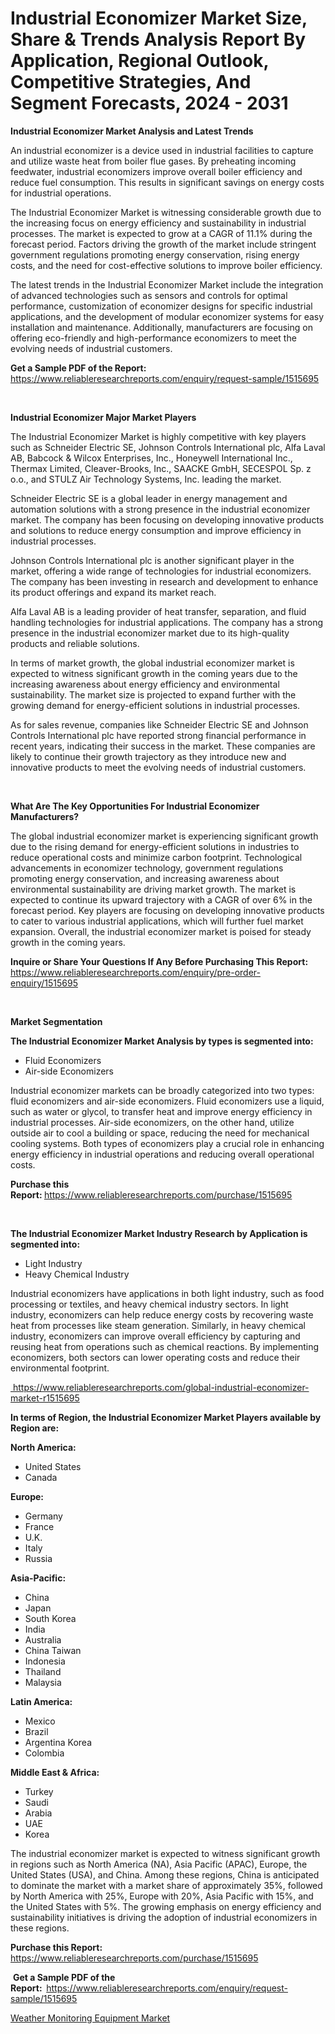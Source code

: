 <p><h1>Industrial Economizer Market Size, Share & Trends Analysis Report By Application, Regional Outlook, Competitive Strategies, And Segment Forecasts, 2024 - 2031</h1></p><p><strong>Industrial Economizer Market Analysis and Latest Trends</strong></p>
<p><p>An industrial economizer is a device used in industrial facilities to capture and utilize waste heat from boiler flue gases. By preheating incoming feedwater, industrial economizers improve overall boiler efficiency and reduce fuel consumption. This results in significant savings on energy costs for industrial operations.</p><p>The Industrial Economizer Market is witnessing considerable growth due to the increasing focus on energy efficiency and sustainability in industrial processes. The market is expected to grow at a CAGR of 11.1% during the forecast period. Factors driving the growth of the market include stringent government regulations promoting energy conservation, rising energy costs, and the need for cost-effective solutions to improve boiler efficiency.</p><p>The latest trends in the Industrial Economizer Market include the integration of advanced technologies such as sensors and controls for optimal performance, customization of economizer designs for specific industrial applications, and the development of modular economizer systems for easy installation and maintenance. Additionally, manufacturers are focusing on offering eco-friendly and high-performance economizers to meet the evolving needs of industrial customers.</p></p>
<p><strong>Get a Sample PDF of the Report:&nbsp;</strong> <a href="https://www.reliableresearchreports.com/enquiry/request-sample/1515695">https://www.reliableresearchreports.com/enquiry/request-sample/1515695</a></p>
<p>&nbsp;</p>
<p><strong>Industrial Economizer Major Market Players</strong></p>
<p><p>The Industrial Economizer Market is highly competitive with key players such as Schneider Electric SE, Johnson Controls International plc, Alfa Laval AB, Babcock & Wilcox Enterprises, Inc., Honeywell International Inc., Thermax Limited, Cleaver-Brooks, Inc., SAACKE GmbH, SECESPOL Sp. z o.o., and STULZ Air Technology Systems, Inc. leading the market.</p><p>Schneider Electric SE is a global leader in energy management and automation solutions with a strong presence in the industrial economizer market. The company has been focusing on developing innovative products and solutions to reduce energy consumption and improve efficiency in industrial processes. </p><p>Johnson Controls International plc is another significant player in the market, offering a wide range of technologies for industrial economizers. The company has been investing in research and development to enhance its product offerings and expand its market reach.</p><p>Alfa Laval AB is a leading provider of heat transfer, separation, and fluid handling technologies for industrial applications. The company has a strong presence in the industrial economizer market due to its high-quality products and reliable solutions.</p><p>In terms of market growth, the global industrial economizer market is expected to witness significant growth in the coming years due to the increasing awareness about energy efficiency and environmental sustainability. The market size is projected to expand further with the growing demand for energy-efficient solutions in industrial processes.</p><p>As for sales revenue, companies like Schneider Electric SE and Johnson Controls International plc have reported strong financial performance in recent years, indicating their success in the market. These companies are likely to continue their growth trajectory as they introduce new and innovative products to meet the evolving needs of industrial customers.</p></p>
<p>&nbsp;</p>
<p><strong>What Are The Key Opportunities For Industrial Economizer Manufacturers?</strong></p>
<p><p>The global industrial economizer market is experiencing significant growth due to the rising demand for energy-efficient solutions in industries to reduce operational costs and minimize carbon footprint. Technological advancements in economizer technology, government regulations promoting energy conservation, and increasing awareness about environmental sustainability are driving market growth. The market is expected to continue its upward trajectory with a CAGR of over 6% in the forecast period. Key players are focusing on developing innovative products to cater to various industrial applications, which will further fuel market expansion. Overall, the industrial economizer market is poised for steady growth in the coming years.</p></p>
<p><strong>Inquire or Share Your Questions If Any Before Purchasing This Report:</strong> <a href="https://www.reliableresearchreports.com/enquiry/pre-order-enquiry/1515695">https://www.reliableresearchreports.com/enquiry/pre-order-enquiry/1515695</a></p>
<p>&nbsp;</p>
<p><strong>Market Segmentation</strong></p>
<p><strong>The Industrial Economizer Market Analysis by types is segmented into:</strong></p>
<p><ul><li>Fluid Economizers</li><li>Air-side Economizers</li></ul></p>
<p><p>Industrial economizer markets can be broadly categorized into two types: fluid economizers and air-side economizers. Fluid economizers use a liquid, such as water or glycol, to transfer heat and improve energy efficiency in industrial processes. Air-side economizers, on the other hand, utilize outside air to cool a building or space, reducing the need for mechanical cooling systems. Both types of economizers play a crucial role in enhancing energy efficiency in industrial operations and reducing overall operational costs.</p></p>
<p><strong>Purchase this Report:&nbsp;</strong><a href="https://www.reliableresearchreports.com/purchase/1515695">https://www.reliableresearchreports.com/purchase/1515695</a></p>
<p>&nbsp;</p>
<p><strong>The Industrial Economizer Market Industry Research by Application is segmented into:</strong></p>
<p><ul><li>Light Industry</li><li>Heavy Chemical Industry</li></ul></p>
<p><p>Industrial economizers have applications in both light industry, such as food processing or textiles, and heavy chemical industry sectors. In light industry, economizers can help reduce energy costs by recovering waste heat from processes like steam generation. Similarly, in heavy chemical industry, economizers can improve overall efficiency by capturing and reusing heat from operations such as chemical reactions. By implementing economizers, both sectors can lower operating costs and reduce their environmental footprint.</p></p>
<p><a href="https://www.reliableresearchreports.com/global-industrial-economizer-market-r1515695">&nbsp;https://www.reliableresearchreports.com/global-industrial-economizer-market-r1515695</a></p>
<p><strong>In terms of Region, the Industrial Economizer Market Players available by Region are:</strong></p>
<p>
    <p> <strong> North America: </strong>
        <ul>
            <li>United States</li>
            <li>Canada</li>
        </ul>
        </p> 
    <p> <strong> Europe: </strong>
        <ul>
            <li>Germany</li>
            <li>France</li>
            <li>U.K.</li>
            <li>Italy</li>
            <li>Russia</li>
        </ul>
        </p> 
    <p> <strong> Asia-Pacific: </strong>
        <ul>
            <li>China</li>
            <li>Japan</li>
            <li>South Korea</li>
            <li>India</li>
            <li>Australia</li>
            <li>China Taiwan</li>
            <li>Indonesia</li>
            <li>Thailand</li>
            <li>Malaysia</li>
        </ul>
        </p> 
    <p> <strong> Latin America: </strong>
        <ul>
            <li>Mexico</li>
            <li>Brazil</li>
            <li>Argentina Korea</li>
            <li>Colombia</li>
        </ul>
        </p> 
    <p> <strong> Middle East & Africa: </strong>
        <ul>
            <li>Turkey</li>
            <li>Saudi</li>
            <li>Arabia</li>
            <li>UAE</li>
            <li>Korea</li>
        </ul>
    </p>
    </p>
<p><p>The industrial economizer market is expected to witness significant growth in regions such as North America (NA), Asia Pacific (APAC), Europe, the United States (USA), and China. Among these regions, China is anticipated to dominate the market with a market share of approximately 35%, followed by North America with 25%, Europe with 20%, Asia Pacific with 15%, and the United States with 5%. The growing emphasis on energy efficiency and sustainability initiatives is driving the adoption of industrial economizers in these regions.</p></p>
<p><strong>Purchase this Report: </strong><a href="https://www.reliableresearchreports.com/purchase/1515695">https://www.reliableresearchreports.com/purchase/1515695</a></p>
<p>&nbsp;<strong>Get a Sample PDF of the Report:&nbsp;&nbsp;</strong><a href="https://www.reliableresearchreports.com/enquiry/request-sample/1515695">https://www.reliableresearchreports.com/enquiry/request-sample/1515695</a></p>
<p><strong></strong></p>
<p><p><a href="https://github.com/LibbySpencer2018/Market-Research-Report-List-1/blob/main/weather-monitoring-equipment-market.md">Weather Monitoring Equipment Market</a></p></p>